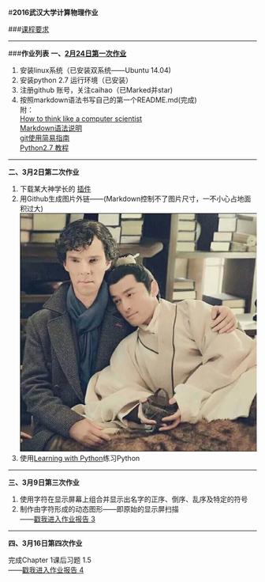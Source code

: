 #**2016武汉大学计算物理作业**

###[课程要求](https://github.com/caihao/computational_physics_whu/blob/master/README.md)

--------------------

###**作业列表**
**一、[2月24日第一次作业](https://github.com/caihao/computational_physics_whu/blob/master/Exercises.md)**

1. 安装linux系统（已安装双系统——Ubuntu 14.04)<br/>
2. 安装python 2.7 运行环境（已安装）<br/>
3. 注册github 账号，关注caihao（已Marked并star)<br/>
4. 按照markdown语法书写自己的第一个README.md(完成)<br/>
   附：<br/>
   [How to think like a computer scientist](http://www.openbookproject.net/thinkcs/python/english2e/)<br/>
   [Markdown语法说明](http://www.appinn.com/markdown/#p)<br/>
   [git使用简易指南](http://www.bootcss.com/p/git-guide/)<br/>
   [Python2.7 教程](http://www.liaoxuefeng.com/wiki/001374738125095c955c1e6d8bb493182103fac9270762a000)<br/>

--------------------

**二、3月2日第二次作业**

1. 下载某大神学长的  [插件](https://github.com/Ron89/thesaurus_query.vim)<br/>
2. 用Github生成图片外链——(Markdown控制不了图片尺寸，一不小心占地面积过大)
   ![迷の卷福](https://raw.githubusercontent.com/luokaifa-whu/computationalphysics_N2014301580293/master/QQ.20160308141916.png)
3. 使用[Learning with Python](http://interactivepython.org/runestone/static/thinkcspy/index.html)练习Python

--------------------

**三、3月9日第三次作业**

1. 使用字符在显示屏幕上组合并显示出名字的正序、倒序、乱序及特定的符号<br/>
2. 制作由字符形成的动态图形——即原始的显示屏扫描<br/>
——[戳我进入作业报告 3](https://github.com/luokaifa-whu/computationalphysics_N2014301580293/blob/master/%E7%AC%AC%E4%B8%89%E6%AC%A1%E4%BD%9C%E4%B8%9A.md)

--------------------

**四、3月16日第四次作业**

   完成Chapter 1课后习题 1.5<Br/>
——[戳我进入作业报告 4]()
